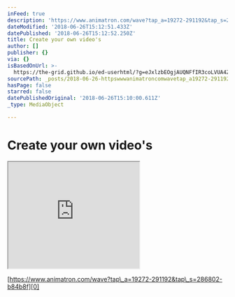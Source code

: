 ```yaml
---
inFeed: true
description: 'https://www.animatron.com/wave?tap_a=19272-291192&tap_s=286802-b84b8f'
dateModified: '2018-06-26T15:12:51.433Z'
datePublished: '2018-06-26T15:12:52.250Z'
title: Create your own video's
author: []
publisher: {}
via: {}
isBasedOnUrl: >-
  https://the-grid.github.io/ed-userhtml/?g=eJxlzbEOgjAUQNFfIR3coLVUA4ZCdNX4C-QVWqgplJQX-_uii4mud7ingmQM2kgyIi7ridIYYwaznQCDn7POTzTCUzcISwsy50KUqVaGAd-90yp5cSwYT1UhVGFIghAGjZK0l9v5fiVJ0E6S2RvvnI-kruw0JGvovt6KgLbLtpmxzgLqj3kAxcs9z1nPucgey9D84H-w8qHXQRK2IRTqFwOlRAY
sourcePath: _posts/2018-06-26-httpswwwanimatroncomwavetap_a19272-291192andtap_s2868.md
hasPage: false
starred: false
datePublishedOriginal: '2018-06-26T15:10:00.611Z'
_type: MediaObject

---
```

# Create your own video's

<iframe src="https://the-grid.github.io/ed-userhtml/?g=eJxlzbEOgjAUQNFfIR3coLVUA4ZCdNX4C-QVWqgplJQX-_uii4mud7ingmQM2kgyIi7ridIYYwaznQCDn7POTzTCUzcISwsy50KUqVaGAd-90yp5cSwYT1UhVGFIghAGjZK0l9v5fiVJ0E6S2RvvnI-kruw0JGvovt6KgLbLtpmxzgLqj3kAxcs9z1nPucgey9D84H-w8qHXQRK2IRTqFwOlRAY" height="244" style=""></iframe>

[https://www.animatron.com/wave?tap\_a=19272-291192&tap\_s=286802-b84b8f][0]

[0]: https://www.animatron.com/wave?tap_a=19272-291192&tap_s=286802-b84b8f